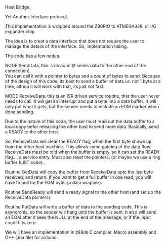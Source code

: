 Host Bridge.

Yet Another Interface protocol.

This implementation is wrapped around the Z80PIO to ATMEGA328, or I/O expander chip.

The idea is to creat a data interface that does not require the user to manage the
details of the interface.  So, implemtation hiding.

The code has a few nodes.

NODE SendData, this is obvious (it sends data to the other end of the connection).  
You can call it with a pointer to bytes and a count of bytes to send.  Because of the
design of this code, its best to send a buffer of data i.e. not 1 byte at a time, althou
it will work with that, its just not fast.

MODE ReceiveData, this is an ISR driven service routine, that the user never needs to
call.  It will get an interrupt and put a byte into a data buffer.  It will only put
what it gets, but the sender needs to include an EOM marker when done sending.

Due to the nature of this code, the user must read out the data buffer to a local copy
befor releasing the other host to send more data.  Basically, send a READY to the
other host.

So, ReceiveData will clear the READY flag, when the first byte shows up from the
other host machine.  This allows some gateing of the data flow.  ReceiveData must be
told when the buffer is empty, so it can set the READY flag....  a service entry.
Must also reset the pointers.  (or maybe we use a ring buffer (LIST code)..

Routine GetData will copy the buffer from ReceiveData upto the last byte received, and
return.  If you want to get a full buffer in one read, you will have to poll for the
EOM byte.  (a data wrapper).

Routine SendReady will send a ready signal to the other host (and set up the ReceiveData pointers).

Routine PutData will write a buffer of data to the sending code.  This is asyncronis, so the
sender will hang until the buffer is sent.  It also will send an EOM after it sees the NULL
at the end of the message, or if the input count hits zero.


We will have an implementation in z88dk C compiler.
Macro assembly and C++ (.ina file) for arduino.


